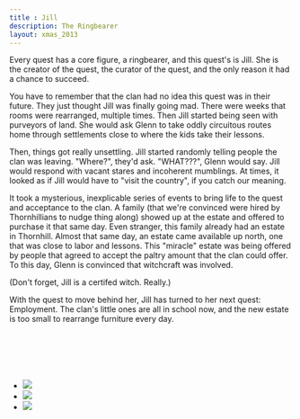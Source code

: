 ```yaml
---
title : Jill
description: The Ringbearer 
layout: xmas_2013
---
```


Every quest has a core figure, a ringbearer, and this quest's is Jill. She is the creator of the quest, the curator of the quest, and the only reason it had a chance to succeed. 

You have to remember that the clan had no idea this quest was in their future. They just thought Jill was finally going mad. There were weeks that rooms were rearranged, multiple times. Then Jill started being seen with purveyors of land.  She would ask Glenn to take oddly circuitous routes home through settlements close to where the kids take their lessons. 

Then, things got really unsettling. Jill started randomly telling people the clan was leaving. "Where?", they'd ask. "WHAT???", Glenn would say. Jill would respond with vacant stares and incoherent mumblings. At times, it looked as if Jill would have to "visit the country", if you catch our meaning.

It took a mysterious, inexplicable series of events to bring life to the quest and acceptance to the clan. A family (that we're convinced were hired by Thornhillians to nudge thing along) showed up at the estate and offered to purchase it that same day. Even stranger, this family already had an estate in Thornhill. Almost that same day, an estate came available up north, one that was close to labor and lessons. This "miracle" estate was being offered by people that agreed to accept the paltry amount that the clan could offer. To this day, Glenn is convinced that witchcraft was involved.  

(Don't forget, Jill is a certifed witch. Really.)

With the quest to move behind her, Jill has turned to her next quest: Employment. The clan's little ones are all in school now, and the new estate is too small to rearrange furniture every day.

<ul id="gallery" style="margin-top: 100px;margin-bottom: 55px">
<li> <a class="pic-1" href="{{urls.media}}/images/xmas2013/jill1_big.jpg"><img src="{{urls.media}}/images/xmas2013/jill1.jpg"/></a></li>
<li> <a class="pic-2" href="{{urls.media}}/images/xmas2013/jill2_big.jpg"><img src="{{urls.media}}/images/xmas2013/jill2.jpg"/></a></li>
<li> <a class="pic-3" href="{{urls.media}}/images/xmas2013/jill3_big.jpg"><img src="{{urls.media}}/images/xmas2013/jill3.jpg"/></a></li>
</ul>



